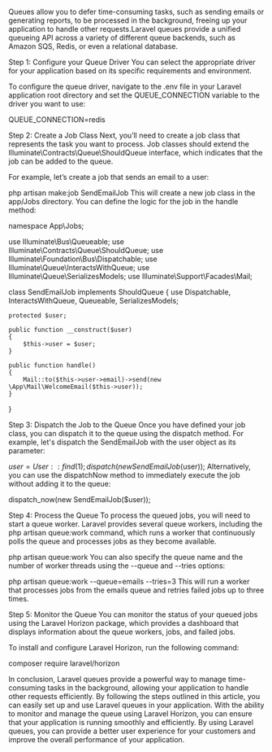 Queues allow you to defer time-consuming tasks, such as sending emails or generating reports, to be processed in the background, freeing up your application to handle other requests.Laravel queues provide a unified queueing API across a variety of different queue backends, such as Amazon SQS, Redis, or even a relational database.

Step 1: Configure your Queue Driver
 You can select the appropriate driver for your application based on its specific requirements and environment.

To configure the queue driver, navigate to the .env file in your Laravel application root directory and set the QUEUE_CONNECTION variable to the driver you want to use:

QUEUE_CONNECTION=redis

Step 2: Create a Job Class
Next, you’ll need to create a job class that represents the task you want to process. Job classes should extend the Illuminate\Contracts\Queue\ShouldQueue interface, which indicates that the job can be added to the queue.

For example, let’s create a job that sends an email to a user:

php artisan make:job SendEmailJob
This will create a new job class in the app/Jobs directory. You can define the logic for the job in the handle method:

namespace App\Jobs;

use Illuminate\Bus\Queueable;
use Illuminate\Contracts\Queue\ShouldQueue;
use Illuminate\Foundation\Bus\Dispatchable;
use Illuminate\Queue\InteractsWithQueue;
use Illuminate\Queue\SerializesModels;
use Illuminate\Support\Facades\Mail;

class SendEmailJob implements ShouldQueue
{
    use Dispatchable, InteractsWithQueue, Queueable, SerializesModels;

    protected $user;

    public function __construct($user)
    {
        $this->user = $user;
    }

    public function handle()
    {
        Mail::to($this->user->email)->send(new \App\Mail\WelcomeEmail($this->user));
    }
}

Step 3: Dispatch the Job to the Queue
Once you have defined your job class, you can dispatch it to the queue using the dispatch method. For example, let's dispatch the SendEmailJob with the user object as its parameter:

$user = User::find(1);
dispatch(new SendEmailJob($user));
Alternatively, you can use the dispatchNow method to immediately execute the job without adding it to the queue:

dispatch_now(new SendEmailJob($user));

Step 4: Process the Queue
To process the queued jobs, you will need to start a queue worker. Laravel provides several queue workers, including the php artisan queue:work command, which runs a worker that continuously polls the queue and processes jobs as they become available.

php artisan queue:work
You can also specify the queue name and the number of worker threads using the --queue and --tries options:

php artisan queue:work --queue=emails --tries=3
This will run a worker that processes jobs from the emails queue and retries failed jobs up to three times.

Step 5: Monitor the Queue
You can monitor the status of your queued jobs using the Laravel Horizon package, which provides a dashboard that displays information about the queue workers, jobs, and failed jobs.

To install and configure Laravel Horizon, run the following command:

composer require laravel/horizon

In conclusion, Laravel queues provide a powerful way to manage time-consuming tasks in the background, allowing your application to handle other requests efficiently. By following the steps outlined in this article, you can easily set up and use Laravel queues in your application. With the ability to monitor and manage the queue using Laravel Horizon, you can ensure that your application is running smoothly and efficiently. By using Laravel queues, you can provide a better user experience for your customers and improve the overall performance of your application.


